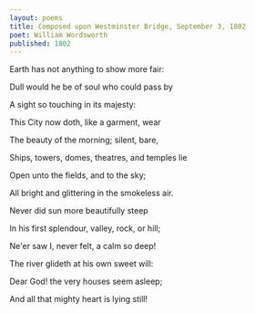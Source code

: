 ```yaml
---
layout: poems
title: Composed upon Westminster Bridge, September 3, 1802 
poet: William Wordsworth
published: 1802
---
```

Earth has not anything to show more fair:

Dull would he be of soul who could pass by

A sight so touching in its majesty:

This City now doth, like a garment, wear

The beauty of the morning; silent, bare,

Ships, towers, domes, theatres, and temples lie

Open unto the fields, and to the sky;

All bright and glittering in the smokeless air.

Never did sun more beautifully steep

In his first splendour, valley, rock, or hill;

Ne'er saw I, never felt, a calm so deep!

The river glideth at his own sweet will:

Dear God! the very houses seem asleep;

And all that mighty heart is lying still!

